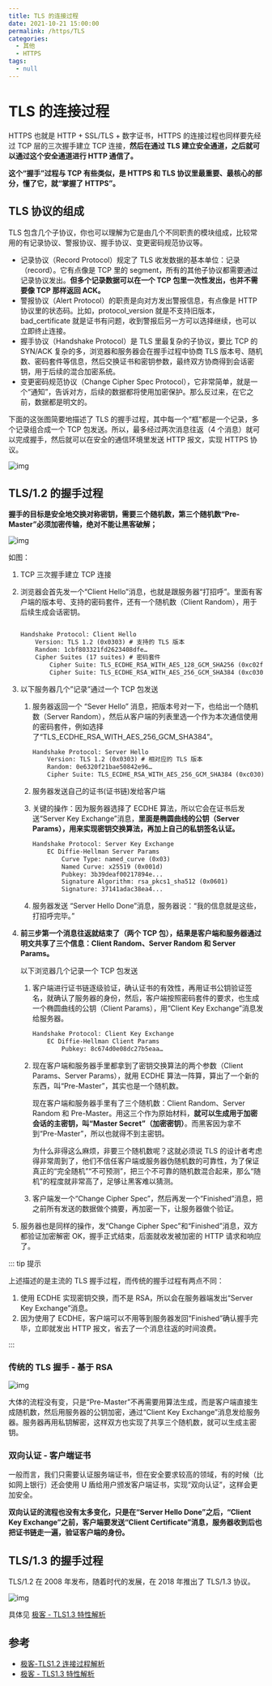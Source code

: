 ```yaml
---
title: TLS 的连接过程
date: 2021-10-21 15:00:00
permalink: /https/TLS
categories:
  - 其他
  - HTTPS
tags:
  - null
---
```


# TLS 的连接过程

HTTPS 也就是 HTTP + SSL/TLS + 数字证书，HTTPS 的连接过程也同样要先经过 TCP 层的三次握手建立 TCP 连接，**然后在通过 TLS 建立安全通道，之后就可以通过这个安全通道进行 HTTP 通信了。**

**这个“握手”过程与 TCP 有些类似，是 HTTPS 和 TLS 协议里最重要、最核心的部分，懂了它，就“掌握了 HTTPS”。**

## TLS 协议的组成

TLS 包含几个子协议，你也可以理解为它是由几个不同职责的模块组成，比较常用的有记录协议、警报协议、握手协议、变更密码规范协议等。

- 记录协议（Record Protocol）规定了 TLS 收发数据的基本单位：记录（record）。它有点像是 TCP 里的 segment，所有的其他子协议都需要通过记录协议发出。**但多个记录数据可以在一个 TCP 包里一次性发出，也并不需要像 TCP 那样返回 ACK。**
- 警报协议（Alert Protocol）的职责是向对方发出警报信息，有点像是 HTTP 协议里的状态码。比如，protocol_version 就是不支持旧版本，bad_certificate 就是证书有问题，收到警报后另一方可以选择继续，也可以立即终止连接。
- 握手协议（Handshake Protocol）是 TLS 里最复杂的子协议，要比 TCP 的 SYN/ACK 复杂的多，浏览器和服务器会在握手过程中协商 TLS 版本号、随机数、密码套件等信息，然后交换证书和密钥参数，最终双方协商得到会话密钥，用于后续的混合加密系统。
- 变更密码规范协议（Change Cipher Spec Protocol），它非常简单，就是一个“通知”，告诉对方，后续的数据都将使用加密保护。那么反过来，在它之前，数据都是明文的。

下面的这张图简要地描述了 TLS 的握手过程，其中每一个“框”都是一个记录，多个记录组合成一个 TCP 包发送。所以，最多经过两次消息往返（4 个消息）就可以完成握手，然后就可以在安全的通信环境里发送 HTTP 报文，实现 HTTPS 协议。

![img](/img/17.png)

## TLS/1.2 的握手过程

**握手的目标是安全地交换对称密钥，需要三个随机数，第三个随机数“Pre-Master”必须加密传输，绝对不能让黑客破解；**

![img](/img/18.png)

如图：

1. TCP 三次握手建立 TCP 连接

2. 浏览器会首先发一个“Client Hello”消息，也就是跟服务器“打招呼”。里面有客户端的版本号、支持的密码套件，还有一个随机数（Client Random），用于后续生成会话密钥。

   ```tex

   Handshake Protocol: Client Hello
       Version: TLS 1.2 (0x0303) # 支持的 TLS 版本
       Random: 1cbf803321fd2623408dfe…
       Cipher Suites (17 suites) # 密码套件
           Cipher Suite: TLS_ECDHE_RSA_WITH_AES_128_GCM_SHA256 (0xc02f)
           Cipher Suite: TLS_ECDHE_RSA_WITH_AES_256_GCM_SHA384 (0xc030)
   ```

3. 以下服务器几个”记录”通过一个 TCP 包发送

   1. 服务器返回一个 “Sever Hello” 消息，把版本号对一下，也给出一个随机数（Server Random），然后从客户端的列表里选一个作为本次通信使用的密码套件，例如选择了“TLS_ECDHE_RSA_WITH_AES_256_GCM_SHA384”。

      ```tex
      Handshake Protocol: Server Hello
          Version: TLS 1.2 (0x0303) # 相对应的 TLS 版本
          Random: 0e6320f21bae50842e96…
          Cipher Suite: TLS_ECDHE_RSA_WITH_AES_256_GCM_SHA384 (0xc030) # 从可选密码套件中选择一个
      ```

   2. 服务器发送自己的证书(证书链)发给客户端

   3. 关键的操作：因为服务器选择了 ECDHE 算法，所以它会在证书后发送“Server Key Exchange”消息，**里面是椭圆曲线的公钥（Server Params），用来实现密钥交换算法，再加上自己的私钥签名认证。**

      ```tex
      Handshake Protocol: Server Key Exchange
          EC Diffie-Hellman Server Params
              Curve Type: named_curve (0x03)
              Named Curve: x25519 (0x001d)
              Pubkey: 3b39deaf00217894e...
              Signature Algorithm: rsa_pkcs1_sha512 (0x0601)
              Signature: 37141adac38ea4...
      ```

   4. 服务器发送 “Server Hello Done”消息，服务器说：“我的信息就是这些，打招呼完毕。”

4. **前三步第一个消息往返就结束了（两个 TCP 包），结果是客户端和服务器通过明文共享了三个信息：Client Random、Server Random 和 Server Params。**

   以下浏览器几个记录一个 TCP 包发送

   1. 客户端进行证书链逐级验证，确认证书的有效性，再用证书公钥验证签名，就确认了服务器的身份，然后，客户端按照密码套件的要求，也生成一个椭圆曲线的公钥（Client Params），用“Client Key Exchange”消息发给服务器。

      ```tex
      Handshake Protocol: Client Key Exchange
          EC Diffie-Hellman Client Params
              Pubkey: 8c674d0e08dc27b5eaa…
      ```

   2. 现在客户端和服务器手里都拿到了密钥交换算法的两个参数（Client Params、Server Params），就用 ECDHE 算法一阵算，算出了一个新的东西，叫“Pre-Master”，其实也是一个随机数。

      现在客户端和服务器手里有了三个随机数：Client Random、Server Random 和 Pre-Master。用这三个作为原始材料，**就可以生成用于加密会话的主密钥，叫“Master Secret”（加密密钥）**。而黑客因为拿不到“Pre-Master”，所以也就得不到主密钥。

      为什么非得这么麻烦，非要三个随机数呢？这就必须说 TLS 的设计者考虑得非常周到了，他们不信任客户端或服务器伪随机数的可靠性，为了保证真正的“完全随机”“不可预测”，把三个不可靠的随机数混合起来，那么“随机”的程度就非常高了，足够让黑客难以猜测。

   3. 客户端发一个“Change Cipher Spec”，然后再发一个“Finished”消息，把之前所有发送的数据做个摘要，再加密一下，让服务器做个验证。

5. 服务器也是同样的操作，发“Change Cipher Spec”和“Finished”消息，双方都验证加密解密 OK，握手正式结束，后面就收发被加密的 HTTP 请求和响应了。

::: tip 提示

上述描述的是主流的 TLS 握手过程，而传统的握手过程有两点不同：

1. 使用 ECDHE 实现密钥交换，而不是 RSA，所以会在服务器端发出“Server Key Exchange”消息。
2. 因为使用了 ECDHE，客户端可以不用等到服务器发回“Finished”确认握手完毕，立即就发出 HTTP 报文，省去了一个消息往返的时间浪费。

:::

### 传统的 TLS 握手 - 基于 RSA

![img](/img/19.png)

大体的流程没有变，只是“Pre-Master”不再需要用算法生成，而是客户端直接生成随机数，然后用服务器的公钥加密，通过“Client Key Exchange”消息发给服务器。服务器再用私钥解密，这样双方也实现了共享三个随机数，就可以生成主密钥。

### 双向认证 - 客户端证书

一般而言，我们只需要认证服务端证书，但在安全要求较高的领域，有的时候（比如网上银行）还会使用 U 盾给用户颁发客户端证书，实现“双向认证”，这样会更加安全。

**双向认证的流程也没有太多变化，只是在“Server Hello Done”之后，“Client Key Exchange”之前，客户端要发送“Client Certificate”消息，服务器收到后也把证书链走一遍，验证客户端的身份。**

## TLS/1.3 的握手过程

TLS/1.2 在 2008 年发布，随着时代的发展，在 2018 年推出了 TLS/1.3 协议。

![img](/img/313.jpg)

具体见 [极客 - TLS1.3 特性解析](https://time.geekbang.org/column/article/110718)

## 参考

- [极客-TLS1.2 连接过程解析](https://time.geekbang.org/column/article/110354)
- [极客 - TLS1.3 特性解析](https://time.geekbang.org/column/article/110718)
